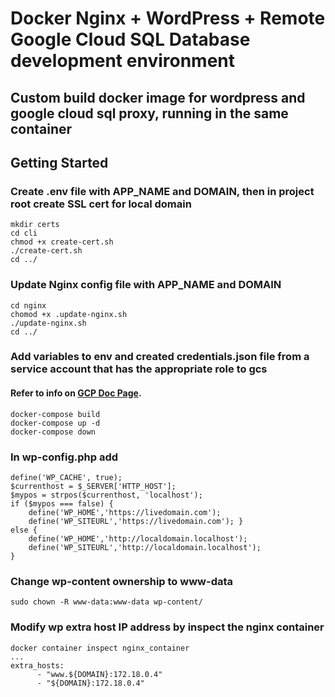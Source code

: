 # Docker Nginx + WordPress + Remote Google Cloud SQL Database development environment

## Custom build docker image for wordpress and google cloud sql proxy, running in the same container

## Getting Started

### Create .env file with APP_NAME and DOMAIN, then in project root create SSL cert for local domain

```
mkdir certs
cd cli
chmod +x create-cert.sh
./create-cert.sh
cd ../

```

### Update Nginx config file with APP_NAME and DOMAIN

```
cd nginx
chomod +x .update-nginx.sh
./update-nginx.sh
cd ../

```

### Add variables to env and created credentials.json file from a service account that has the appropriate role to gcs 
#### Refer to info on [GCP Doc Page](https://cloud.google.com/sql/docs/sqlserver/connect-docker).

```
docker-compose build
docker-compose up -d
docker-compose down 

```

### In wp-config.php add

```
define('WP_CACHE', true); 
$currenthost = $_SERVER['HTTP_HOST']; 
$mypos = strpos($currenthost, 'localhost'); 
if ($mypos === false) { 
    define('WP_HOME','https://livedomain.com'); 
    define('WP_SITEURL','https://livedomain.com'); } 
else { 
    define('WP_HOME','http://localdomain.localhost'); 
    define('WP_SITEURL','http://localdomain.localhost'); 
}
```

### Change wp-content ownership to www-data

```
sudo chown -R www-data:www-data wp-content/
```
### Modify wp extra host IP address by inspect the nginx container 

```
docker container inspect nginx_container
...
extra_hosts:
      - "www.${DOMAIN}:172.18.0.4"
      - "${DOMAIN}:172.18.0.4"
```
